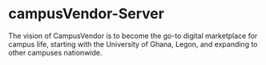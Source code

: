 # campusVendor-Server
The vision of CampusVendor is to become the go-to digital marketplace for campus life, starting with the University of Ghana, Legon, and expanding to other campuses nationwide.
